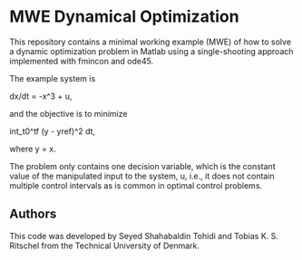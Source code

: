 # MWE Dynamical Optimization
This repository contains a minimal working example (MWE) of how to solve a dynamic optimization problem in Matlab using a single-shooting approach implemented with fmincon and ode45.

The example system is

dx/dt = -x^3 + u,

and the objective is to minimize

int_t0^tf (y - yref)^2 dt,

where y = x.

The problem only contains one decision variable, which is the constant value of the manipulated input to the system, u, i.e., it does not contain multiple control intervals as is common in optimal control problems.

## Authors
This code was developed by Seyed Shahabaldin Tohidi and Tobias K. S. Ritschel from the Technical University of Denmark.
